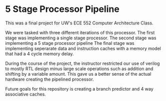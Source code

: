 # 5 Stage Processor Pipeline

This was a final project for UW's ECE 552 Computer Architecture Class.

We were tasked with three different iterations of this processor.
The first stage was implementing a single stage processor.
The second stage was implementing a 5 stage processor pipeline
The final stage was implementing seperarate data and instruction caches with a memory model that had a 4 cycle memory delay.

During the course of the project, the instructor restricted our use of verilog to mostly RTL design minus large scale operations such as addition and shifting by a variable amount. This gave us a better sense of the actual hardware creating the pipelined processor.

Future goals for this repository is creating a branch predictor and 4 way associative caches.
